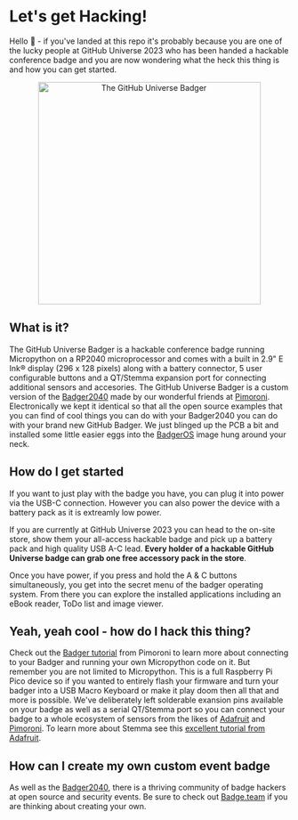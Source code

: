 # Let's get Hacking!

Hello 👋 - if you've landed at this repo it's probably because you are one of the lucky people at GitHub Universe 2023 who has been handed a hackable conference badge and you are now wondering what the heck this thing is and how you can get started.

<p align="center"><img src="https://github.com/badger2040/home/assets/856858/6ddd3d91-0e22-4a5c-9367-2bdfacd73127" alt="The GitHub Universe Badger" width="400px"/></p>

## What is it?
The GitHub Universe Badger is a hackable conference badge running Micropython on a RP2040 microprocessor and comes with a built in 2.9" E Ink® display (296 x 128 pixels) along with a battery connector, 5 user configurable buttons and a QT/Stemma expansion port for connecting additional sensors and accesories.  The GitHub Universe Badger is a custom version of the [Badger2040](https://learn.pimoroni.com/article/getting-started-with-badger-2040) made by our wonderful friends at [Pimoroni](https://pimoroni.com/). Electronically we kept it identical so that all the open source examples that you can find of cool things you can do with your Badger2040 you can do with your brand new GitHub Badger.  We just blinged up the PCB a bit and installed some little easier eggs into the [BadgerOS](https://github.com/pimoroni/badger2040) image hung around your neck.

## How do I get started
If you want to just play with the badge you have, you can plug it into power via the USB-C connection.  However you can also power the device with a battery pack as it is extreamly low power.

If you are currently at GitHub Universe 2023 you can head to the on-site store, show them your all-access hackable badge and pick up a battery pack and high quality USB A-C lead. **Every holder of a hackable GitHub Universe badge can grab one free accessory pack in the store**.

Once you have power, if you press and hold the A & C buttons simultaneously, you get into the secret menu of the badger operating system.  From there you can explore the installed applications including an eBook reader, ToDo list and image viewer.

## Yeah, yeah cool - how do I hack this thing?
Check out the [Badger tutorial](https://learn.pimoroni.com/article/getting-started-with-badger-2040) from Pimoroni to learn more about connecting to your Badger and running your own Micropython code on it.  But remember you are not limited to Micropython.  This is a full Raspberry Pi Pico device so if you wanted to entirely flash your firmware and turn your badger into a USB Macro Keyboard or make it play doom then all that and more is possible.  We've deliberately left solderable exansion pins available on your badge as well as a serial QT/Stemma port so you can connect your badge to a whole ecosystem of sensors from the likes of [Adafruit](https://www.adafruit.com/) and [Pimoroni](https://pimoroni.com/).  To learn more about Stemma see this [excellent tutorial from Adafruit](https://learn.adafruit.com/introducing-adafruit-stemma-qt/what-is-stemma).

## How can I create my own custom event badge
As well as the [Badger2040](https://learn.pimoroni.com/article/getting-started-with-badger-2040), there is a thriving community of badge hackers at open source and security events.  Be sure to check out [Badge.team](https://badge.team/) if you are thinking about creating your own.

